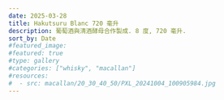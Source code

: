 ```yaml
---
date: 2025-03-28
title: Hakutsuru Blanc 720 毫升
description: 葡萄酒與清酒酵母合作製成. 8 度, 720 毫升.
sort_by: Date
#featured_image: 
#featured: true
#type: gallery
#categories: ["whisky", "macallan"]
#resources:
#  - src: macallan/20_30_40_50/PXL_20241004_100905984.jpg
---
```

